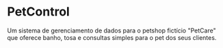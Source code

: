# PetControl
Um sistema de gerenciamento de dados para o petshop fictício "PetCare" que oferece banho, tosa e consultas simples para o pet dos seus clientes.
